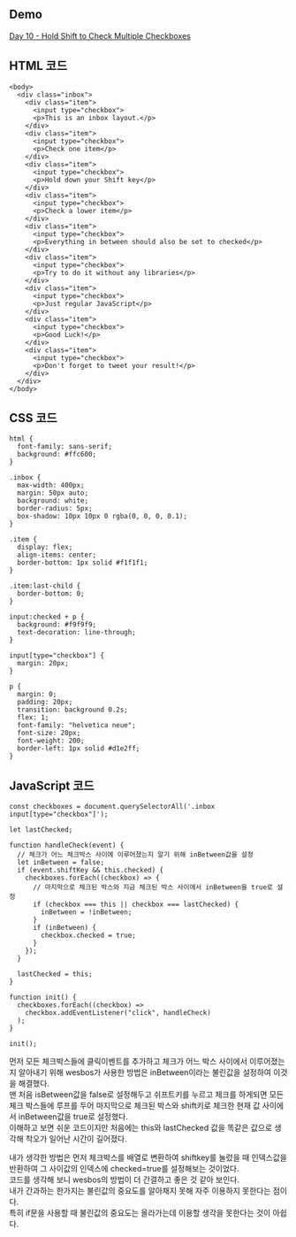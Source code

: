 ## Demo

<a href="https://shigatsuel.github.io/javascript30-challenge/Day-10(Hold-Shift-to-Check-Multiple-Checkboxes)/index.html" target="_blank">Day 10 - Hold Shift to Check Multiple Checkboxes</a>

## HTML 코드

```
<body>
  <div class="inbox">
    <div class="item">
      <input type="checkbox">
      <p>This is an inbox layout.</p>
    </div>
    <div class="item">
      <input type="checkbox">
      <p>Check one item</p>
    </div>
    <div class="item">
      <input type="checkbox">
      <p>Hold down your Shift key</p>
    </div>
    <div class="item">
      <input type="checkbox">
      <p>Check a lower item</p>
    </div>
    <div class="item">
      <input type="checkbox">
      <p>Everything in between should also be set to checked</p>
    </div>
    <div class="item">
      <input type="checkbox">
      <p>Try to do it without any libraries</p>
    </div>
    <div class="item">
      <input type="checkbox">
      <p>Just regular JavaScript</p>
    </div>
    <div class="item">
      <input type="checkbox">
      <p>Good Luck!</p>
    </div>
    <div class="item">
      <input type="checkbox">
      <p>Don't forget to tweet your result!</p>
    </div>
  </div>
</body>
```

## CSS 코드

```
html {
  font-family: sans-serif;
  background: #ffc600;
}

.inbox {
  max-width: 400px;
  margin: 50px auto;
  background: white;
  border-radius: 5px;
  box-shadow: 10px 10px 0 rgba(0, 0, 0, 0.1);
}

.item {
  display: flex;
  align-items: center;
  border-bottom: 1px solid #f1f1f1;
}

.item:last-child {
  border-bottom: 0;
}

input:checked + p {
  background: #f9f9f9;
  text-decoration: line-through;
}

input[type="checkbox"] {
  margin: 20px;
}

p {
  margin: 0;
  padding: 20px;
  transition: background 0.2s;
  flex: 1;
  font-family: "helvetica neue";
  font-size: 20px;
  font-weight: 200;
  border-left: 1px solid #d1e2ff;
}
```

## JavaScript 코드

```
const checkboxes = document.querySelectorAll('.inbox input[type="checkbox"]');

let lastChecked;

function handleCheck(event) {
  // 체크가 어느 체크박스 사이에 이루어졌는지 알기 위해 inBetween값을 설정
  let inBetween = false;
  if (event.shiftKey && this.checked) {
    checkboxes.forEach((checkbox) => {
      // 마지막으로 체크된 박스와 지금 체크된 박스 사이에서 inBetween을 true로 설정
      if (checkbox === this || checkbox === lastChecked) {
        inBetween = !inBetween;
      }
      if (inBetween) {
        checkbox.checked = true;
      }
    });
  }

  lastChecked = this;
}

function init() {
  checkboxes.forEach((checkbox) =>
    checkbox.addEventListener("click", handleCheck)
  );
}

init();
```

먼저 모든 체크박스들에 클릭이벤트를 추가하고 체크가 어느 박스 사이에서 이루어졌는지 알아내기 위해 wesbos가 사용한 방법은 inBetween이라는 불린값을 설정하여 이것을 해결했다.<br>
맨 처음 isBetween값을 false로 설정해두고 쉬프트키를 누르고 체크를 하게되면 모든 체크 박스들에 루프를 두어 마지막으로 체크된 박스와 shift키로 체크한 현재 값 사이에서 inBetween값을 true로 설정했다.<br>
이해하고 보면 쉬운 코드이지만 처음에는 this와 lastChecked 값을 똑같은 값으로 생각해 착오가 일어난 시간이 길어졌다.<br>

내가 생각한 방법은 먼저 체크박스를 배열로 변환하여 shiftkey를 눌렀을 때 인덱스값을 반환하여 그 사이값의 인덱스에 checked=true를 설정해보는 것이었다.<br>
코드를 생각해 보니 wesbos의 방법이 더 간결하고 좋은 것 같아 보인다.<br>
내가 간과하는 한가지는 불린값의 중요도를 알아채지 못해 자주 이용하지 못한다는 점이다.<br>
특히 if문을 사용할 때 불린값의 중요도는 올라가는데 이용할 생각을 못한다는 것이 아쉽다.<br>
